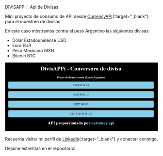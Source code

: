 DIVISAPPI - Api de Divisas

Mini proyecto de consumo de API desde [CurrencyAPI](https://currencyapi.com/){:target="_blank"} para el muestreo de divisas.

En este caso mostramos contra el peso Argentino las siguientes divisas:
* Dólar Estadounidense USD
* Euro EUR
* Peso Mexicano MXN
* Bitcoin BTC

![DivisAPPi Image](https://github.com/saulocid/DivisAPPi/raw/master/static/DivisAPPi%20image.jpeg)

Recuerda visitar mi perfil de [Linkedin](https://www.linkedin.com/in/saulociddev/){:target="_blank"} y conectar conmigo.

Dejame estrellitas en el repositorio!
